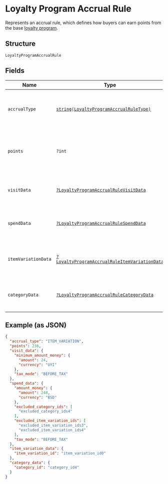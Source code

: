 
# Loyalty Program Accrual Rule

Represents an accrual rule, which defines how buyers can earn points from the base [loyalty program](../../doc/models/loyalty-program.md).

## Structure

`LoyaltyProgramAccrualRule`

## Fields

| Name | Type | Tags | Description | Getter | Setter |
|  --- | --- | --- | --- | --- | --- |
| `accrualType` | [`string(LoyaltyProgramAccrualRuleType)`](../../doc/models/loyalty-program-accrual-rule-type.md) | Required | The type of the accrual rule that defines how buyers can earn points. | getAccrualType(): string | setAccrualType(string accrualType): void |
| `points` | `?int` | Optional | The number of points that<br>buyers earn based on the `accrual_type`.<br>**Constraints**: `>= 1` | getPoints(): ?int | setPoints(?int points): void |
| `visitData` | [`?LoyaltyProgramAccrualRuleVisitData`](../../doc/models/loyalty-program-accrual-rule-visit-data.md) | Optional | Represents additional data for rules with the `VISIT` accrual type. | getVisitData(): ?LoyaltyProgramAccrualRuleVisitData | setVisitData(?LoyaltyProgramAccrualRuleVisitData visitData): void |
| `spendData` | [`?LoyaltyProgramAccrualRuleSpendData`](../../doc/models/loyalty-program-accrual-rule-spend-data.md) | Optional | Represents additional data for rules with the `SPEND` accrual type. | getSpendData(): ?LoyaltyProgramAccrualRuleSpendData | setSpendData(?LoyaltyProgramAccrualRuleSpendData spendData): void |
| `itemVariationData` | [`?LoyaltyProgramAccrualRuleItemVariationData`](../../doc/models/loyalty-program-accrual-rule-item-variation-data.md) | Optional | Represents additional data for rules with the `ITEM_VARIATION` accrual type. | getItemVariationData(): ?LoyaltyProgramAccrualRuleItemVariationData | setItemVariationData(?LoyaltyProgramAccrualRuleItemVariationData itemVariationData): void |
| `categoryData` | [`?LoyaltyProgramAccrualRuleCategoryData`](../../doc/models/loyalty-program-accrual-rule-category-data.md) | Optional | Represents additional data for rules with the `CATEGORY` accrual type. | getCategoryData(): ?LoyaltyProgramAccrualRuleCategoryData | setCategoryData(?LoyaltyProgramAccrualRuleCategoryData categoryData): void |

## Example (as JSON)

```json
{
  "accrual_type": "ITEM_VARIATION",
  "points": 236,
  "visit_data": {
    "minimum_amount_money": {
      "amount": 24,
      "currency": "UYI"
    },
    "tax_mode": "BEFORE_TAX"
  },
  "spend_data": {
    "amount_money": {
      "amount": 248,
      "currency": "BSD"
    },
    "excluded_category_ids": [
      "excluded_category_ids4"
    ],
    "excluded_item_variation_ids": [
      "excluded_item_variation_ids3",
      "excluded_item_variation_ids4"
    ],
    "tax_mode": "BEFORE_TAX"
  },
  "item_variation_data": {
    "item_variation_id": "item_variation_id0"
  },
  "category_data": {
    "category_id": "category_id4"
  }
}
```

